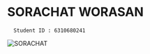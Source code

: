 # SORACHAT WORASAN

```
  Student ID : 6310680241
```

![SORACHAT](https://ipfs.io/ipfs/QmUQNPpKHxBXFHySPKud58NVayzjgBkHxth4YxdHHDCVVt?filename=njbabypics.jpg)
